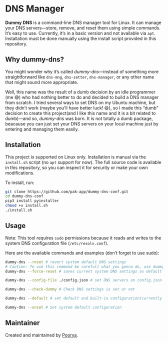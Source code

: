 # DNS Manager

**Dummy DNS** is a command-line DNS manager tool for Linux. It can manage your DNS servers—store, remove, and reset them using simple commands. It’s easy to use. Currently, it’s in a basic version and not available via `apt`. Installation must be done manually using the install script provided in this repository.

## Why dummy-dns?

You might wonder why it’s called *dummy-dns*—instead of something more straightforward like `dns-mng`, `dns-setter`, `dns-manager`, or any other name that might sound more appropriate.

Well, this name was the result of a dumb decision by an idle programmer (me 😅) who had nothing better to do and decided to build a DNS manager from scratch. I tried several ways to set DNS on my Ubuntu machine, but they didn’t work (maybe you'll have better luck! 😄), so I made this “dumb” decision to create this project(and I like this name and it is a bit related to dumb)—and so, *dummy-dns* was born. It is not totally a dumb package, beacause you can just set your DNS servers on your local machine just by entering and managing them easily.

## Installation

This project is supported on Linux only. Installation is manual via the `install.sh` script (no `apt` support for now). The full source code is available in this repository, so you can inspect it for security or make your own modifications.

To install, run:

```bash
git clone https://github.com/pak-app/dummy-dns-conf.git
cd dummy-dns-conf
pip3 install pyinstaller
chmod +x install.sh
./install.sh
```

## Usage

Note: This tool requires `sudo` permissions because it reads and writes to the system DNS configuration file (`/etc/resolv.conf`).

Here are the available commands and examples (don’t forget to use sudo):

```bash
dummy-dns --reset # revert system default DNS settings
# Caution: To use this command be carefull what you gonna do, use dummy-dns --help for more information.
dummy-dns --force-reset # saves current system DNS settings as default settings for dummy-dns

dummy-dns --config-file ./config.json # set DNS servers on config.json file

dummy-dns --check-dummy # Check DNS settings is set or not

dummy-dns --default # set default and built-in configuration(currently Shecan DNS is supported (https://shecan.ir/).

dummy-dns --unset # Set system default configuration
```

## Maintainer

Created and maintained by [Poorya](https://github.com/pak-app/).
